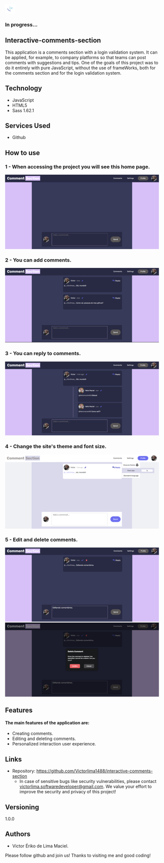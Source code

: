 ![Logo](https://github.com/Victorlima1488/interactive-comments-section/blob/master/interactive-comments-section-main/readme/Logo.png)

### In progress...
## Interactive-comments-section
This application is a comments section with a login validation system. It can be applied, for example, to company platforms so that teams can post comments with suggestions and tips. One of the goals of this project was to do it entirely with pure JavaScript, without the use of frameWorks, both for the comments section and for the login validation system.

## Technology
* JavaScript
* HTML5
* Sass 1.62.1

## Services Used
* Github

## How to use
### 1 - When accessing the project you will see this home page.
![Main page](https://github.com/Victorlima1488/interactive-comments-section/blob/master/interactive-comments-section-main/readme/Captura%20de%20tela%202023-05-16%20231602.png)
### 2 - You can add comments.
![comments](https://github.com/Victorlima1488/interactive-comments-section/blob/master/interactive-comments-section-main/readme/Captura%20de%20tela%202023-05-16%20231730.png)
### 3 - You can reply to comments.
![Reply Comments](https://github.com/Victorlima1488/interactive-comments-section/blob/master/interactive-comments-section-main/readme/Captura%20de%20tela%202023-05-16%20231836.png)
### 4 - Change the site's theme and font size.
![Theme](https://github.com/Victorlima1488/interactive-comments-section/blob/master/interactive-comments-section-main/readme/Captura%20de%20tela%202023-05-16%20233843.png)
###  5 - Edit and delete comments.
![edit](https://github.com/Victorlima1488/interactive-comments-section/blob/master/interactive-comments-section-main/readme/Captura%20de%20tela%202023-05-16%20235659.png)
![delet](https://github.com/Victorlima1488/interactive-comments-section/blob/master/interactive-comments-section-main/readme/Captura%20de%20tela%202023-05-16%20235713.png)
## Features
#### The main features of the application are:
* Creating comments.
* Editing and deleting comments.
* Personalized interaction user experience.
## Links
* Repository: https://github.com/Victorlima1488/interactive-comments-section
  * In case of sensitive bugs like security vulnerabilities, please contact victorlima.softwaredeveloper@gmail.com. We value your effort     to improve the security and privacy of this project!
## Versioning
1.0.0
## Authors
* Victor Ériko de Lima Maciel.

Please follow github and join us! Thanks to visiting me and good coding!

